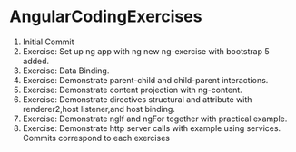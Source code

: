 # AngularCodingExercises
1) Initial Commit
2) Exercise: Set up ng app with ng new ng-exercise with bootstrap 5 added.
3) Exercise: Data Binding.
4) Exercise: Demonstrate parent-child and child-parent interactions.
5) Exercise: Demonstrate content projection with ng-content.
6) Exercise: Demonstrate directives structural and attribute with renderer2,host listener,and host binding.
7) Exercise: Demonstrate ngIf and ngFor together with practical example.
8) Exercise: Demonstrate http server calls with example using services.
Commits correspond to each exercises
